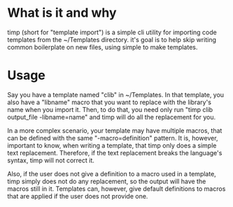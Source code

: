 # What is it and why

timp (short for "template import") is a simple cli utility for importing code templates from the ~/Templates directory.
it's goal is to help skip writing common boilerplate on new files, using simple to make templates.


# Usage

Say you have a template named "clib" in ~/Templates. In that template, you also have a "libname" macro that you want to replace with the library's name when you import it.
Then, to do that, you need only run "timp clib output_file -libname=name" and timp will do all the replacement for you.

In a more complex scenario, your template may have multiple macros, that can be defined with the same "-macro=definition" pattern. It is, however, important to know,
when writing a template, that timp only does a simple text replacement. Therefore, if the text replacement breaks the language's syntax, timp will not correct it.

Also, if the user does not give a definition to a macro used in a template, timp simply does not do any replacement, so the output will have the macros still in it.
Templates can, however, give default definitions to macros that are applied if the user does not provide one.
